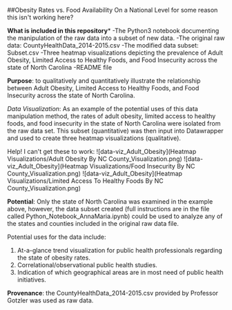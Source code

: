 
##Obesity Rates vs. Food Availability On a National Level    for some reason this isn't working here?

**What is included in this repository***
-The Python3 notebook documenting the manipulation of the raw data into a subset of new data. 
-The original raw data: CountyHealthData_2014-2015.csv
-The modified data subset: Subset.csv
-Three heatmap visualizations depicting the prevalence of Adult Obesity, Limited Access to Healthy Foods, and Food Insecurity across the state of North Carolina
-README file 

**Purpose**: to qualitatively and quantitatively illustrate the relationship between Adult Obesity, Limited Access to Healthy Foods, and Food Insecurity across the state of North Carolina. 

*Data Visualization*: As an example of the potential uses of this data manipulation method, the rates of adult obesity, limited access to healthy foods, and food insecurity in the state of North Carolina were isolated from the raw data set. This subset (quantitative) was then input into Datawrapper and used to create three heatmap visualizations (qualitative). 

Help! I can't get these to work:
      ![data-viz_Adult_Obesity](Heatmap Visualizations/Adult Obesity By NC County_Visualization.png)
      ![data-viz_Adult_Obesity](Heatmap Visualizations/Food Insecurity By NC County_Visualization.png)
      ![data-viz_Adult_Obesity](Heatmap Visualizations/Limited Access To Healthy Foods By NC County_Visualization.png)

**Potential**: Only the state of North Carolina was examined in the example above, however, the data subset created (full instructions are in the file called Python_Notebook_AnnaMaria.ipynb) could be used to analyze any of the states and counties included in the original raw data file. 

Potential uses for the data include: 
  1. At-a-glance trend visualization for public health professionals regarding the state of obesity rates.
  2. Correlational/observational public health studies.
  3. Indication of which geographical areas are in most need of public health initiatives.

**Provenance**: the CountyHealthData_2014-2015.csv provided by Professor Gotzler was used as raw data.





